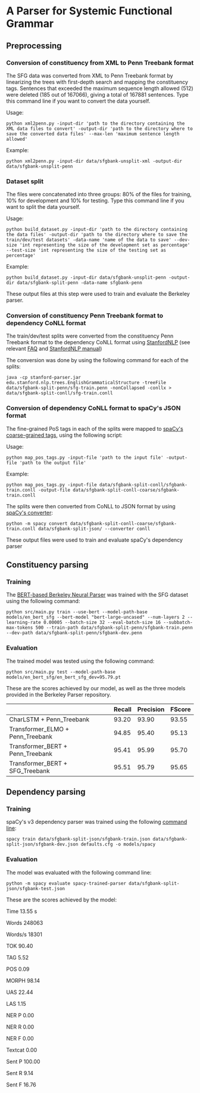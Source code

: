 # A Parser for Systemic Functional Grammar

## Preprocessing

### Conversion of constituency from XML to Penn Treebank format

The SFG data was converted from XML to Penn Treebank format by linearizing the trees with first-depth search and mapping the constituency tags. Sentences that exceeded the maximum sequence length allowed (512) were deleted (185 out of 167066), giving a total of 167881 sentences. Type this command line if you want to convert the data yourself.

Usage:

```
python xml2penn.py -input-dir 'path to the directory containing the XML data files to convert' -output-dir 'path to the directory where to save the converted data files' --max-len 'maximum sentence length allowed'
```

Example:

```
python xml2penn.py -input-dir data/sfgbank-unsplit-xml -output-dir data/sfgbank-unsplit-penn
```

### Dataset split

The files were concatenated into three groups: 80% of the files for training, 10% for development and 10% for testing. Type this command line if you want to split the data yourself.

Usage:

```
python build_dataset.py -input-dir 'path to the directory containing the data files' -output-dir 'path to the directory where to save the train/dev/test datasets' -data-name 'name of the data to save' --dev-size 'int representing the size of the development set as percentage' --test-size 'int representing the size of the testing set as percentage'
```

Example:

```
python build_dataset.py -input-dir data/sfgbank-unsplit-penn -output-dir data/sfgbank-split-penn -data-name sfgbank-penn
```

These output files at this step were used to train and evaluate the Berkeley parser.

### Conversion of constituency Penn Treebank format to dependency CoNLL format

The train/dev/test splits were converted from the constituency Penn Treebank format to the dependency CoNLL format using [StanfordNLP](https://nlp.stanford.edu/software/lex-parser.html#Download) (see relevant [FAQ](https://nlp.stanford.edu/software/parser-faq.shtml#s) and [StanfordNLP manual](https://nlp.stanford.edu/software/dependencies_manual.pdf))

The conversion was done by using the following command for each of the splits:

```
java -cp stanford-parser.jar edu.stanford.nlp.trees.EnglishGrammaticalStructure -treeFile data/sfgbank-split-penn/sfg-train.penn -nonCollapsed -conllx > data/sfgbank-split-conll/sfg-train.conll
```

### Conversion of dependency CoNLL format to spaCy's JSON format

The fine-grained PoS tags in each of the splits were mapped to [spaCy's coarse-grained tags](https://github.com/explosion/spaCy/blob/master/spacy/lang/en/tag_map.py), using the following script:

Usage:

```
python map_pos_tags.py -input-file 'path to the input file' -output-file 'path to the output file'
```

Example:

```
python map_pos_tags.py -input-file data/sfgbank-split-conll/sfgbank-train.conll -output-file data/sfgbank-split-conll-coarse/sfgbank-train.conll
```

The splits were then converted from CoNLL to JSON format by using [spaCy's converter](https://spacy.io/api/cli#convert):

```
python -m spacy convert data/sfgbank-split-conll-coarse/sfgbank-train.conll data/sfgbank-split-json/ --converter conll
```

These output files were used to train and evaluate spaCy's dependency parser

## Constituency parsing

### Training

The [BERT-based Berkeley Neural Parser](https://github.com/nikitakit/self-attentive-parser) was trained with the SFG dataset using the following command:

```
python src/main.py train --use-bert --model-path-base models/en_bert_sfg --bert-model "bert-large-uncased" --num-layers 2 --learning-rate 0.00005 --batch-size 32 --eval-batch-size 16 --subbatch-max-tokens 500 --train-path data/sfgbank-split-penn/sfgbank-train.penn --dev-path data/sfgbank-split-penn/sfgbank-dev.penn
```

### Evaluation

The trained model was tested using the following command:

```
python src/main.py test --model-path-base models/en_bert_sfg/en_bert_sfg_dev=95.79.pt
```

These are the scores achieved by our model, as well as the three models provided in the Berkeley Parser repository.

|                                  | Recall      | Precision      | FScore      |
|----------------------------------|-------------|----------------|-------------|
| CharLSTM + Penn_Treebank         | 93.20       | 93.90          | 93.55       |
| Transformer_ELMO + Penn_Treebank | 94.85       | 95.40          | 95.13       |
| Transformer_BERT + Penn_Treebank | 95.41       | 95.99          | 95.70       |
| Transformer_BERT + SFG_Treebank  | 95.51       | 95.79          | 95.65       |


## Dependency parsing

### Training

spaCy's v3 dependency parser was trained using the following [command line](https://spacy.io/api/cli#train):

```
spacy train data/sfgbank-split-json/sfgbank-train.json data/sfgbank-split-json/sfgbank-dev.json defaults.cfg -o models/spacy
```

### Evaluation

The model was evaluated with the following command line:

```
python -m spacy evaluate spacy-trained-parser data/sfgbank-split-json/sfgbank-test.json 
```

These are the scores achieved by the model:

Time      13.55 s

Words     248063

Words/s   18301

TOK       90.40

TAG       5.52

POS       0.09

MORPH     98.14

UAS       22.44

LAS       1.15

NER P     0.00

NER R     0.00

NER F     0.00

Textcat   0.00

Sent P    100.00

Sent R    9.14

Sent F    16.76
